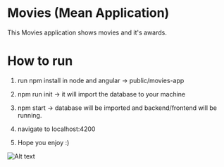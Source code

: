 Movies (Mean Application)
=============

This Movies application shows movies and it's awards.

# How to run

1. run npm install in node and angular -> public/movies-app

2. npm run init -> it will import the database to your machine

3. npm start -> database will be imported and backend/frontend will be running.

4. navigate to localhost:4200

5. Hope you enjoy :)


![Alt text](https://i.ibb.co/H4MkFD9/Screenshot-2022-07-12-at-18-07-39.png)
